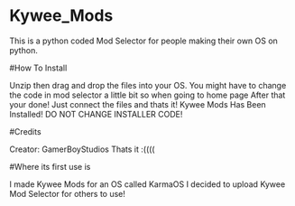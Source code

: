 # Kywee_Mods
This is a python coded Mod Selector for people making their own OS on python. 

#How To Install

Unzip then drag and drop the files into your OS.
You might have to change the code in mod selector a little bit so when going to home page
After that your done!
Just connect the files and thats it!
Kywee Mods Has Been Installed!
DO NOT CHANGE INSTALLER CODE!

#Credits

Creator: GamerBoyStudios
Thats it :((((

#Where  its first use is

I made Kywee Mods for an OS called KarmaOS
I decided to upload Kywee Mod Selector for others to use!

